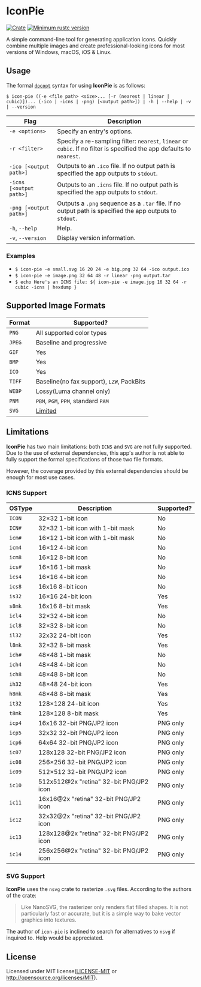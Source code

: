 # IconPie
[![Crate](https://img.shields.io/crates/v/icon-pie.svg)](https://crates.io/crates/icon-pie)
[![Minimum rustc version](https://img.shields.io/badge/rustc-1.32+-lightgray.svg)](https://github.com/rust-random/rand#rust-version-requirements)

A simple command-line tool for generating application icons.
Quickly combine multiple images and create professional-looking icons for most versions of Windows, macOS, iOS & Linux.

## Usage
The formal [`docopt`](http://docopt.org/) syntax for using **IconPie** is as follows:

`$ icon-pie ((-e <file path> <size>... [-r (nearest | linear | cubic)])... (-ico | -icns | -png) [<output path>]) | -h | --help | -v | --version`

| Flag                    | Description                                                                                                            |
|-------------------------|------------------------------------------------------------------------------------------------------------------------|
| `-e <options>`          | Specify an entry's options.                                                                                            |
| `-r <filter>`           | Specify a re-sampling filter: `nearest`, `linear` or `cubic`. If no filter is specified the app defaults to `nearest`. |
| `-ico [<output path>]`  | Outputs to an `.ico` file. If no output path is specified the app outputs to `stdout`.                                  |
| `-icns [<output path>]` | Outputs to an `.icns` file. If no output path is specified the app outputs to `stdout`.                                 |
| `-png [<output path>]`  | Outputs a `.png` sequence as a `.tar` file. If no output path is specified the app outputs to `stdout`.                |
| `-h`, `--help`          | Help.                                                                                                                  |
| `-v`, `--version`       | Display version information.                                                                                           |

### Examples
* `$ icon-pie -e small.svg 16 20 24 -e big.png 32 64 -ico output.ico`
* `$ icon-pie -e image.png 32 64 48 -r linear -png output.tar`
* `$ echo Here's an ICNS file: ${ icon-pie -e image.jpg 16 32 64 -r cubic -icns | hexdump }`

## Supported Image Formats
| Format | Supported?                                                    | 
|--------|---------------------------------------------------------------| 
| `PNG`  | All supported color types                                     | 
| `JPEG` | Baseline and progressive                                      | 
| `GIF`  | Yes                                                           | 
| `BMP`  | Yes                                                           | 
| `ICO`  | Yes                                                           | 
| `TIFF` | Baseline(no fax support), `LZW`, PackBits                     | 
| `WEBP` | Lossy(Luma channel only)                                      | 
| `PNM ` | `PBM`, `PGM`, `PPM`, standard `PAM`                           |
| `SVG`  | [Limited](https://github.com/GarkGarcia/icon-pie#svg-support) |

## Limitations
**IconPie** has two main limitations: both `ICNS` and `SVG` are not fully supported. Due to the 
use of external dependencies, this app's author is not able to fully support the formal specifications 
of those two file formats.

However, the coverage provided by this external dependencies should be enough for most use cases.

### ICNS Support
| OSType | Description                             | Supported? |
|--------|-----------------------------------------|------------|
| `ICON` | 32×32 1-bit icon                        | No         |
| `ICN#` | 32×32 1-bit icon with 1-bit mask        | No         |
| `icm#` | 16×12 1-bit icon with 1-bit mask        | No         |
| `icm4` | 16×12 4-bit icon                        | No         |
| `icm8` | 16×12 8-bit icon                        | No         |
| `ics#` | 16×16 1-bit mask                        | No         |
| `ics4` | 16×16 4-bit icon                        | No         |
| `ics8` | 16x16 8-bit icon                        | No         |
| `is32` | 16×16 24-bit icon                       | Yes        |
| `s8mk` | 16x16 8-bit mask                        | Yes        |
| `icl4` | 32×32 4-bit icon                        | No         |
| `icl8` | 32×32 8-bit icon                        | No         |
| `il32` | 32x32 24-bit icon                       | Yes        |
| `l8mk` | 32×32 8-bit mask                        | Yes        |
| `ich#` | 48×48 1-bit mask                        | No         |
| `ich4` | 48×48 4-bit icon                        | No         |
| `ich8` | 48×48 8-bit icon                        | No         |
| `ih32` | 48×48 24-bit icon                       | Yes        |
| `h8mk` | 48×48 8-bit mask                        | Yes        |
| `it32` | 128×128 24-bit icon                     | Yes        |
| `t8mk` | 128×128 8-bit mask                      | Yes        |
| `icp4` | 16x16 32-bit PNG/JP2 icon               | PNG only   |
| `icp5` | 32x32 32-bit PNG/JP2 icon               | PNG only   |
| `icp6` | 64x64 32-bit PNG/JP2 icon               | PNG only   |
| `ic07` | 128x128 32-bit PNG/JP2 icon             | PNG only   |
| `ic08` | 256×256 32-bit PNG/JP2 icon             | PNG only   |
| `ic09` | 512×512 32-bit PNG/JP2 icon             | PNG only   |
| `ic10` | 512x512@2x "retina" 32-bit PNG/JP2 icon | PNG only   |
| `ic11` | 16x16@2x "retina" 32-bit PNG/JP2 icon   | PNG only   |
| `ic12` | 32x32@2x "retina" 32-bit PNG/JP2 icon   | PNG only   |
| `ic13` | 128x128@2x "retina" 32-bit PNG/JP2 icon | PNG only   |
| `ic14` | 256x256@2x "retina" 32-bit PNG/JP2 icon | PNG only   |

### SVG Support
**IconPie** uses the `nsvg` crate to rasterize `.svg` files. According to the authors of the crate:

> Like NanoSVG, the rasterizer only renders flat filled shapes. It is not particularly fast or accurate, but it is a simple way to bake vector graphics into textures.

The author of `icon-pie` is inclined to search for alternatives to `nsvg` if inquired to. Help would be appreciated.

## License
Licensed under MIT license([LICENSE-MIT](https://github.com/GarkGarcia/icon-pie/blob/master/LICENSE) or http://opensource.org/licenses/MIT).
